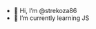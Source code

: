 - 👋 Hi, I’m @strekoza86
- 🌱 I’m currently learning JS


<!---
strekoza86/strekoza86 is a ✨ special ✨ repository because its `README.md` (this file) appears on your GitHub profile.
You can click the Preview link to take a look at your changes.
--->
